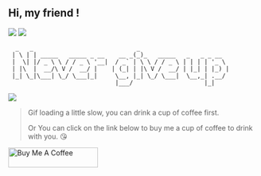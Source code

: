 <h2>Hi, my friend !</h2>
 
![](https://visitor-badge.glitch.me/badge?page_id=xrkffgg.xrkffgg) ![](http://hits.dwyl.com/xrkffgg/xrkffgg.svg)

```
  _   _                             _                         
 | \ | | _____   _____ _ __    __ _(_)_   _____   _   _ _ __  
 |  \| |/ _ \ \ / / _ \ '__|  / _` | \ \ / / _ \ | | | | '_ \ 
 | |\  |  __/\ V /  __/ |    | (_| | |\ V /  __/ | |_| | |_) |
 |_| \_|\___| \_/ \___|_|     \__, |_| \_/ \___|  \__,_| .__/ 
                              |___/                    |_|    
```

![][faker]

> Gif loading a little slow, you can drink a cup of coffee first.
>
> Or You can click on the link below to buy me a cup of coffee to drink with you. 😘

<a href="https://www.buymeacoffee.com/xrkffgg" target="_blank">
 <img src="https://cdn.buymeacoffee.com/buttons/default-blue.png" alt="Buy Me A Coffee" height="40" width="180" />
</a>

[faker]:https://user-images.githubusercontent.com/29775873/87002357-02b3c580-c1ec-11ea-9da8-38d5b437fbdf.gif
